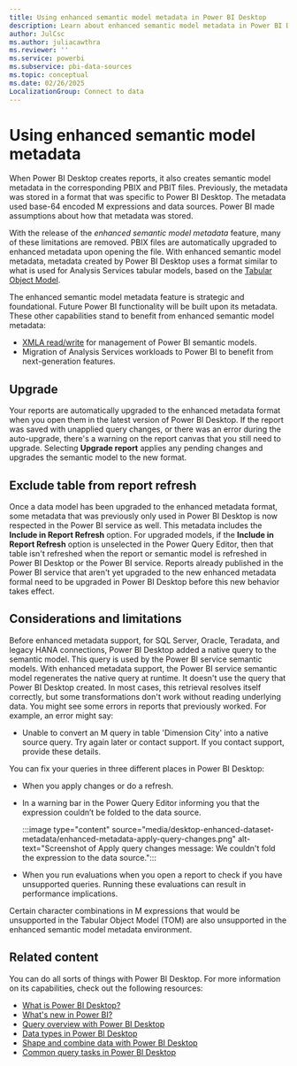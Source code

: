 ```yaml
---
title: Using enhanced semantic model metadata in Power BI Desktop
description: Learn about enhanced semantic model metadata in Power BI Desktop, which uses a format similar to what is used for Analysis Services tabular models.
author: JulCsc
ms.author: juliacawthra
ms.reviewer: ''
ms.service: powerbi
ms.subservice: pbi-data-sources
ms.topic: conceptual
ms.date: 02/26/2025
LocalizationGroup: Connect to data
---
```

# Using enhanced semantic model metadata

When Power BI Desktop creates reports, it also creates semantic model metadata in the corresponding PBIX and PBIT files. Previously, the metadata was stored in a format that was specific to Power BI Desktop. The metadata used base-64 encoded M expressions and data sources. Power BI made assumptions about how that metadata was stored.

With the release of the *enhanced semantic model metadata* feature, many of these limitations are removed. PBIX files are automatically upgraded to enhanced metadata upon opening the file. With enhanced semantic model metadata, metadata created by Power BI Desktop uses a format similar to what is used for Analysis Services tabular models, based on the [Tabular Object Model](/analysis-services/tom/introduction-to-the-tabular-object-model-tom-in-analysis-services-amo).

The enhanced semantic model metadata feature is strategic and foundational. Future Power BI functionality will be built upon its metadata. These other capabilities stand to benefit from enhanced semantic model metadata:

- [XMLA read/write](/power-platform-release-plan/2019wave2/business-intelligence/xmla-readwrite) for management of Power BI semantic models.
- Migration of Analysis Services workloads to Power BI to benefit from next-generation features.

## Upgrade

Your reports are automatically upgraded to the enhanced metadata format when you open them in the latest version of Power BI Desktop. If the report was saved with unapplied query changes, or there was an error during the auto-upgrade, there's a warning on the report canvas that you still need to upgrade. Selecting **Upgrade report** applies any pending changes and upgrades the semantic model to the new format.

## Exclude table from report refresh

Once a data model has been upgraded to the enhanced metadata format, some metadata that was previously only used in Power BI Desktop is now respected in the Power BI service as well. This metadata includes the **Include in Report Refresh** option. For upgraded models, if the **Include in Report Refresh** option is unselected in the Power Query Editor, then that table isn't refreshed when the report or semantic model is refreshed in Power BI Desktop or the Power BI service. Reports already published in the Power BI service that aren't yet upgraded to the new enhanced metadata formal need to be upgraded in Power BI Desktop before this new behavior takes effect.

## Considerations and limitations

Before enhanced metadata support, for SQL Server, Oracle, Teradata, and legacy HANA connections, Power BI Desktop added a native query to the semantic model. This query is used by the Power BI service semantic models. With enhanced metadata support, the Power BI service semantic model regenerates the native query at runtime. It doesn't use the query that Power BI Desktop created. In most cases, this retrieval resolves itself correctly, but some transformations don't work without reading underlying data. You might see some errors in reports that previously worked. For example, an error might say:

- Unable to convert an M query in table 'Dimension City' into a native source query. Try again later or contact support. If you contact support, provide these details.

You can fix your queries in three different places in Power BI Desktop:

- When you apply changes or do a refresh.
- In a warning bar in the Power Query Editor informing you that the expression couldn’t be folded to the data source.

  :::image type="content" source="media/desktop-enhanced-dataset-metadata/enhanced-metadata-apply-query-changes.png" alt-text="Screenshot of Apply query changes message: We couldn't fold the expression to the data source.":::

- When you run evaluations when you open a report to check if you have unsupported queries. Running these evaluations can result in performance implications.

Certain character combinations in M expressions that would be unsupported in the Tabular Object Model (TOM) are also unsupported in the enhanced semantic model metadata environment.

## Related content

You can do all sorts of things with Power BI Desktop. For more information on its capabilities, check out the following resources:

- [What is Power BI Desktop?](../fundamentals/desktop-what-is-desktop.md)
- [What's new in Power BI?](../fundamentals/desktop-latest-update.md)
- [Query overview with Power BI Desktop](../transform-model/desktop-query-overview.md)
- [Data types in Power BI Desktop](desktop-data-types.md)
- [Shape and combine data with Power BI Desktop](desktop-shape-and-combine-data.md)
- [Common query tasks in Power BI Desktop](../transform-model/desktop-common-query-tasks.md)
